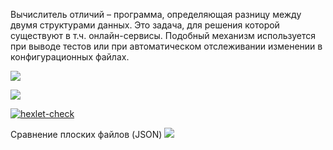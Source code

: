 Вычислитель отличий – программа, определяющая разницу между двумя структурами данных. Это задача, для решения которой существуют в т.ч. онлайн-сервисы. Подобный механизм используется при выводе тестов или при автоматическом отслеживании изменении в конфигурационных файлах.

<a href="https://codeclimate.com/github/SunBro322/python-project-50/maintainability"><img src="https://api.codeclimate.com/v1/badges/75a3f96591315ab559b8/maintainability" /></a>

<a href="https://codeclimate.com/github/SunBro322/python-project-50/test_coverage"><img src="https://api.codeclimate.com/v1/badges/75a3f96591315ab559b8/test_coverage" /></a>

[![hexlet-check](https://github.com/SunBro322/python-project-50/actions/workflows/hexlet-check.yml/badge.svg)](https://github.com/SunBro322/python-project-50/actions/workflows/hexlet-check.yml)

Сравнение плоских файлов (JSON)
<a href="https://asciinema.org/a/i4a4uB07g09mrpWyIoGsmWk3K" target="_blank"><img src="https://asciinema.org/a/i4a4uB07g09mrpWyIoGsmWk3K.svg" /></a>

